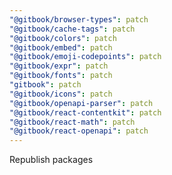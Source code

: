 ```yaml
---
"@gitbook/browser-types": patch
"@gitbook/cache-tags": patch
"@gitbook/colors": patch
"@gitbook/embed": patch
"@gitbook/emoji-codepoints": patch
"@gitbook/expr": patch
"@gitbook/fonts": patch
"gitbook": patch
"@gitbook/icons": patch
"@gitbook/openapi-parser": patch
"@gitbook/react-contentkit": patch
"@gitbook/react-math": patch
"@gitbook/react-openapi": patch
---
```


Republish packages
